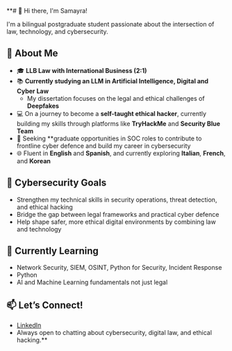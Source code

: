 **# 👋 Hi there, I'm Samayra!

I'm a bilingual postgraduate student passionate about the intersection of law, technology, and cybersecurity.

## 🧠 About Me
- 🎓 **LLB Law with International Business (2:1)**  
- 📚 **Currently studying an LLM in Artificial Intelligence, Digital and Cyber Law**  
  - My dissertation focuses on the legal and ethical challenges of **Deepfakes**
- 💻 On a journey to become a **self-taught ethical hacker**, currently building my skills through platforms like **TryHackMe** and **Security Blue Team**
- 🎯 Seeking **graduate opportunities in SOC roles to contribute to frontline cyber defence and build my career in cybersecurity
- 🌐 Fluent in **English** and **Spanish**, and currently exploring **Italian**, **French**, and **Korean** 

## 🔐 Cybersecurity Goals
- Strengthen my technical skills in security operations, threat detection, and ethical hacking
- Bridge the gap between legal frameworks and practical cyber defence
- Help shape safer, more ethical digital environments by combining law and technology

## 🧰 Currently Learning
- Network Security, SIEM, OSINT, Python for Security, Incident Response
- Python
- AI and Machine Learning fundamentals not just legal

## 📫 Let’s Connect!
- [LinkedIn]([(https://www.linkedin.com/in/samayrahn/))  
- Always open to chatting about cybersecurity, digital law, and ethical hacking.**
